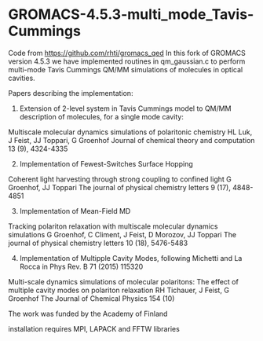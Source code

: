 # GROMACS-4.5.3-multi_mode_Tavis-Cummings

Code from https://github.com/rhti/gromacs_qed
In this fork of GROMACS version 4.5.3 we have implemented routines in qm_gaussian.c to perform multi-mode Tavis Cummings QM/MM simulations of molecules in optical cavities.

Papers describing the implementation:

1) Extension of 2-level system in Tavis Cummings model to QM/MM description of molecules, for a single mode cavity:

Multiscale molecular dynamics simulations of polaritonic chemistry
HL Luk, J Feist, JJ Toppari, G Groenhof
Journal of chemical theory and computation 13 (9), 4324-4335

2) Implementation of Fewest-Switches Surface Hopping

Coherent light harvesting through strong coupling to confined light
G Groenhof, JJ Toppari
The journal of physical chemistry letters 9 (17), 4848-4851

3) Implementation of Mean-Field MD

Tracking polariton relaxation with multiscale molecular dynamics simulations
G Groenhof, C Climent, J Feist, D Morozov, JJ Toppari
The journal of physical chemistry letters 10 (18), 5476-5483

4) Implementation of Multipple Cavity Modes, following Michetti and La Rocca in Phys Rev. B 71 (2015) 115320

Multi-scale dynamics simulations of molecular polaritons: The effect of multiple cavity modes on polariton relaxation
RH Tichauer, J Feist, G Groenhof
The Journal of Chemical Physics 154 (10)

The work was funded by the Academy of Finland

installation requires MPI, LAPACK and FFTW libraries


